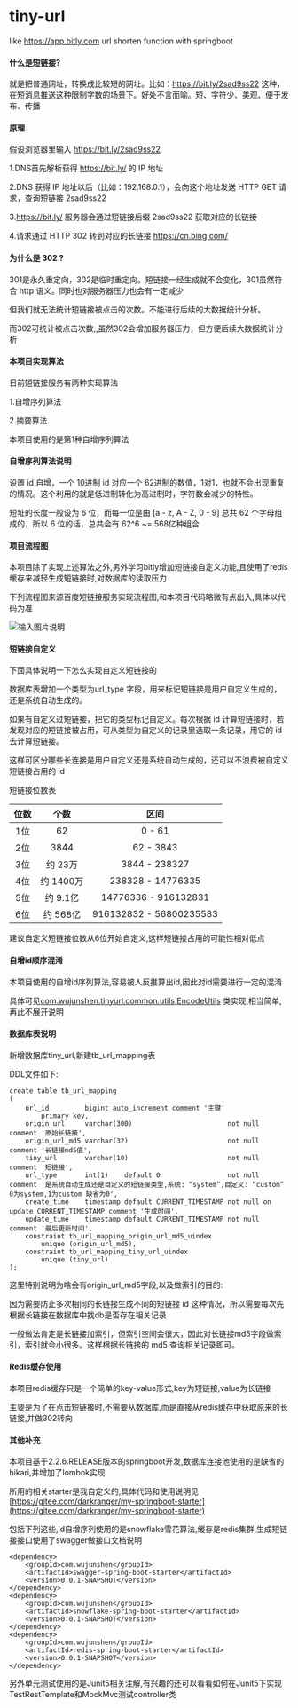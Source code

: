 # tiny-url
like https://app.bitly.com url shorten function with springboot

#### 什么是短链接?

就是把普通网址，转换成比较短的网址。比如：https://bit.ly/2sad9ss22 这种，在短消息推送这种限制字数的场景下。好处不言而喻。短、字符少、美观、便于发布、传播

#### 原理

假设浏览器里输入  https://bit.ly/2sad9ss22

1.DNS首先解析获得 https://bit.ly/ 的 IP 地址

2.DNS 获得 IP 地址以后（比如：192.168.0.1），会向这个地址发送 HTTP GET 请求，查询短链接 2sad9ss22

3.https://bit.ly/ 服务器会通过短链接后缀 2sad9ss22 获取对应的长链接

4.请求通过 HTTP 302 转到对应的长链接 https://cn.bing.com/

#### 为什么是 302 ?

301是永久重定向，302是临时重定向。短链接一经生成就不会变化，301虽然符合 http 语义。同时也对服务器压力也会有一定减少

但我们就无法统计短链接被点击的次数。不能进行后续的大数据统计分析。

而302可统计被点击次数,,虽然302会增加服务器压力，但方便后续大数据统计分析

#### 本项目实现算法
目前短链接服务有两种实现算法

1.自增序列算法 

2.摘要算法

本项目使用的是第1种自增序列算法

#### 自增序列算法说明

设置 id 自增，一个 10进制 id 对应一个 62进制的数值，1对1，也就不会出现重复的情况。这个利用的就是低进制转化为高进制时，字符数会减少的特性。

短址的长度一般设为 6 位，而每一位是由 [a - z, A - Z, 0 - 9] 总共 62 个字母组成的，所以 6 位的话，总共会有 62^6 ~= 568亿种组合

#### 项目流程图

本项目除了实现上述算法之外,另外学习bitly增加短链接自定义功能,且使用了redis缓存来减轻生成短链接时,对数据库的读取压力

下列流程图来源百度短链接服务实现流程图,和本项目代码略微有点出入,具体以代码为准

![输入图片说明](https://images.gitee.com/uploads/images/2020/0617/134848_59f399ab_43183.png "屏幕截图.png")


#### 短链接自定义

下面具体说明一下怎么实现自定义短链接的

数据库表增加一个类型为url_type 字段，用来标记短链接是用户自定义生成的，还是系统自动生成的。

如果有自定义过短链接，把它的类型标记自定义。每次根据 id 计算短链接时，若发现对应的短链接被占用，可从类型为自定义的记录里选取一条记录，用它的 id 去计算短链接。

这样可区分哪些长连接是用户自定义还是系统自动生成的，还可以不浪费被自定义短链接占用的 id

短链接位数表

|位数         | 个数           | 区间 |
| :-------------: |:-------------:| :-----:|
| 1位     | 62 | 0 - 61 |
| 2位      | 3844      |   62 - 3843 |
| 3位 | 约 23万     |   3844 - 238327 |
| 4位     | 约 1400万 | 238328 - 14776335 |
| 5位      | 约 9.1亿      |   14776336 - 916132831 |
| 6位 | 约 568亿     |   916132832 - 56800235583 |

建议自定义短链接位数从6位开始自定义,这样短链接占用的可能性相对低点

#### 自增id顺序混淆

本项目使用的自增id序列算法,容易被人反推算出id,因此对id需要进行一定的混淆

具体可见[com.wujunshen.tinyurl.common.utils.EncodeUtils](https://github.com/wujunshen/tiny-url/blob/master/src/main/java/com/wujunshen/tinyurl/common/utils/EncodeUtils.java)
类实现,相当简单,再此不展开说明

#### 数据库表说明

新增数据库tiny_url,新建tb_url_mapping表

DDL文件如下:

````
create table tb_url_mapping
(
    url_id         bigint auto_increment comment '主键'
        primary key,
    origin_url     varchar(300)                        not null comment '原始长链接',
    origin_url_md5 varchar(32)                         not null comment '长链接md5值',
    tiny_url       varchar(10)                         not null comment '短链接',
    url_type       int(1)    default 0                 not null comment '是系统自动生成还是自定义的短链接类型,系统: “system”,自定义: “custom”
0为system,1为custom 缺省为0',
    create_time    timestamp default CURRENT_TIMESTAMP not null on update CURRENT_TIMESTAMP comment '生成时间',
    update_time    timestamp default CURRENT_TIMESTAMP not null comment '最后更新时间',
    constraint tb_url_mapping_origin_url_md5_uindex
        unique (origin_url_md5),
    constraint tb_url_mapping_tiny_url_uindex
        unique (tiny_url)
);
````

这里特别说明为啥会有origin_url_md5字段,以及做索引的目的:

因为需要防止多次相同的长链接生成不同的短链接 id 这种情况，所以需要每次先根据长链接在数据库中找db是否存在相关记录

一般做法肯定是长链接加索引，但索引空间会很大，因此对长链接md5字段做索引，索引就会小很多。这样根据长链接的 md5
查询相关记录即可。

#### Redis缓存使用

本项目redis缓存只是一个简单的key-value形式,key为短链接,value为长链接

主要是为了在点击短链接时,不需要从数据库,而是直接从redis缓存中获取原来的长链接,并做302转向

#### 其他补充

本项目基于2.2.6.RELEASE版本的springboot开发,数据库连接池使用的是缺省的hikari,并增加了lombok实现

所用的相关starter是我自定义的,具体代码和使用说明见[https://gitee.com/darkranger/my-springboot-starter](https://gitee.com/darkranger/my-springboot-starter)

包括下列这些,id自增序列使用的是snowflake雪花算法,缓存是redis集群,生成短链接接口使用了swagger做接口文档说明

````
<dependency>
	<groupId>com.wujunshen</groupId>
	<artifactId>swagger-spring-boot-starter</artifactId>
	<version>0.0.1-SNAPSHOT</version>
</dependency>
<dependency>
	<groupId>com.wujunshen</groupId>
	<artifactId>snowflake-spring-boot-starter</artifactId>
	<version>0.0.1-SNAPSHOT</version>
</dependency>
<dependency>
	<groupId>com.wujunshen</groupId>
	<artifactId>redis-spring-boot-starter</artifactId>
	<version>0.0.1-SNAPSHOT</version>
</dependency>	    
````

另外单元测试使用的是Junit5相关注解,有兴趣的还可以看看如何在Junit5下实现TestRestTemplate和MockMvc测试controller类